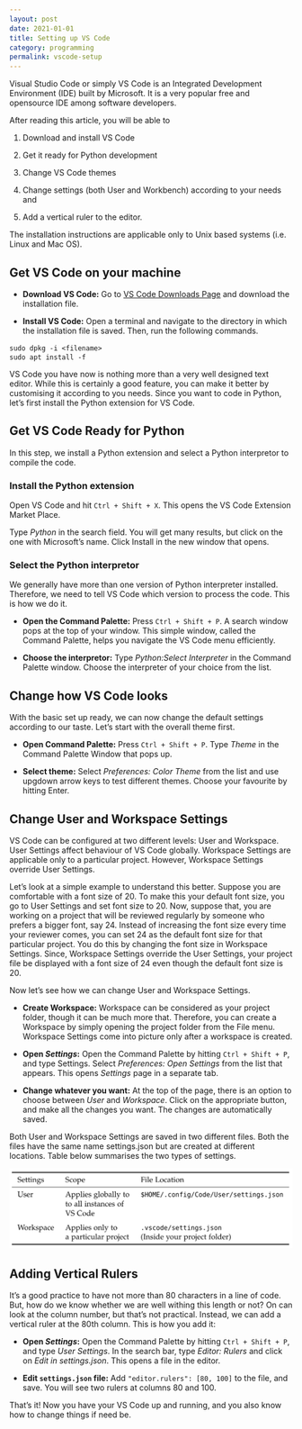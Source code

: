 ```yaml
---
layout: post
date: 2021-01-01
title: Setting up VS Code
category: programming
permalink: vscode-setup
---
```

Visual Studio Code or simply VS Code is an Integrated Development Environment
(IDE) built by Microsoft. It is a very popular free and opensource IDE among
software developers.

After reading this article, you will be able to

1. Download and install VS Code

2. Get it ready for Python development

3. Change VS Code themes

4. Change settings (both User and Workbench) according to your needs and

5. Add a vertical ruler to the editor.

The installation instructions are applicable only to Unix based systems (i.e. Linux and Mac OS).

## Get VS Code on your machine

* **Download VS Code:**
Go to [VS Code Downloads Page](https://code.visualstudio.com/download) and 
download the installation file.

* **Install VS Code:**
Open a terminal and navigate to the directory in which the installation file
is saved. Then, run the following commands.

```shell
sudo dpkg -i <filename>
sudo apt install -f
```

VS Code you have now is nothing more than a very well designed text editor.
While this is certainly a good feature, you can make it better by customising
it according to you needs. Since you want to code in Python, let’s first
install the Python extension for VS Code.

## Get VS Code Ready for Python

In this step, we install a Python extension and select a Python
interpretor to compile the code.

### Install the Python extension

Open VS Code and hit `Ctrl + Shift + X`. This opens the VS Code Extension
Market Place.

Type *Python* in the search field. You will get many results, but click on the
one with Microsoft’s name. Click Install in the new window that opens.

### Select the Python interpretor

We generally have more than one version of Python interpreter installed.
Therefore, we need to tell VS Code which version to process the code. This is
how we do it.

* **Open the Command Palette:**
    Press `Ctrl + Shift + P`. A search window pops at the top of your window. This
    simple window, called the Command Palette, helps you navigate the VS Code
    menu efficiently.

* **Choose the interpretor:**
    Type *Python:Select Interpreter* in the Command Palette window. Choose the
    interpreter of your choice from the list.

## Change how VS Code looks

With the basic set up ready, we can now change the default settings according
to our taste. Let’s start with the overall theme first.

* **Open Command Palette:**
Press `Ctrl + Shift + P`. Type *Theme* in the Command Palette Window that pops up.

* **Select theme:**
Select *Preferences: Color Theme* from the list and use upgdown arrow keys to
test different themes. Choose your favourite by hitting Enter.

## Change User and Workspace Settings

VS Code can be configured at two different levels: User and Workspace. User
Settings affect behaviour of VS Code globally. Workspace Settings are
applicable only to a particular project. However, Workspace Settings override
User Settings.

Let’s look at a simple example to understand this better. Suppose you are
comfortable with a font size of 20. To make this your default font size, you
go to User Settings and set font size to 20. Now, suppose that, you are
working on a project that will be reviewed regularly by someone who prefers a
bigger font, say 24. Instead of increasing the font size every time your
reviewer comes, you can set 24 as the default font size for that particular
project. You do this by changing the font size in Workspace Settings. Since,
Workspace Settings override the User Settings, your project file be displayed
with a font size of 24 even though the default font size is 20.

Now let’s see how we can change User and Workspace Settings.

* **Create Workspace:**
Workspace can be considered as your project folder, though it can be much
more that. Therefore, you can create a Workspace by simply opening the
project folder from the File menu. Workspace Settings come into picture only
after a workspace is created.

* **Open *Settings*:**
Open the Command Palette by hitting `Ctrl + Shift + P`, and type Settings.
Select *Preferences: Open Settings* from the list that appears. This opens
*Settings* page in a separate tab.

* **Change whatever you want:**
At the top of the page, there is an option to choose between *User* and
*Workspace*. Click on the appropriate button, and make all the changes you
want. The changes are automatically saved.

Both User and Workspace Settings are saved in two different files. Both the
files have the same name settings.json but are created at different
locations. Table below summarises the two types of settings.

![User and Workspace Settings](/assets/vscode_settings.png)

## Adding Vertical Rulers

It’s a good practice to have not more than 80 characters in a line of code.
But, how do we know whether we are well withing this length or not? On can
look at the column number, but that’s not practical. Instead, we can add a
vertical ruler at the 80th column. This is how you add it:

* **Open *Settings*:**
Open the Command Palette by hitting `Ctrl + Shift + P`, and type *User Settings*.
In the search bar, type *Editor: Rulers* and click on *Edit in settings.json*.
This opens a file in the editor.

* **Edit `settings.json` file:**
Add `"editor.rulers": [80, 100]` to the file, and save. You will see two rulers
at columns 80 and 100.

That’s it! Now you have your VS Code up and running, and you also know how to
change things if need be.